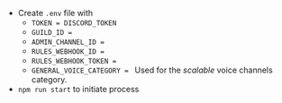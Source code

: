 - Create `.env` file with
    - `TOKEN = DISCORD_TOKEN`
    - `GUILD_ID =`
    - `ADMIN_CHANNEL_ID = `
    - `RULES_WEBHOOK_ID = `
    - `RULES_WEBHOOK_TOKEN =`
    - `GENERAL_VOICE_CATEGORY = ` Used for the *scalable* voice channels category.
- `npm run start` to initiate process